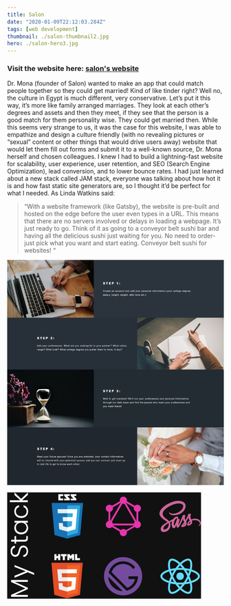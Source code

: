 ```yaml
---
title: Salon
date: "2020-01-09T22:12:03.284Z"
tags: [web development]
thumbnail: ./salon-thumbnail2.jpg
hero: ./salon-hero3.jpg
---
```


### Visit the website here: [salon's website](https://salon-sassy.netlify.com/)

Dr. Mona (founder of Salon) wanted to make an app that could match people together so they could get married! Kind of like tinder right? Well no, the culture in Egypt is much different, very conservative. Let’s put it this way, it’s more like family arranged marriages. They look at each other’s degrees and assets and then they meet, if they see that the person is a good match for them personality wise. They could get married then. While this seems very strange to us, it was the case for this website, I was able to empathize and design a culture friendly (with no revealing pictures or “sexual” content or other things that would drive users away) website that would let them fill out forms and submit it to a well-known source, Dr. Mona herself and chosen colleagues.
I knew I had to build a lightning-fast website for scalability, user experience, user retention, and SEO (Search Engine Optimization), lead conversion, and to lower bounce rates. I had just learned about a new stack called JAM stack, everyone was talking about how hot it is and how fast static site generators are, so I thought it’d be perfect for what I needed. As Linda Watkins said:

> “With a website framework (like Gatsby), the website is pre-built and hosted on the edge before the user even types in a URL. This means that there are no servers involved or delays in loading a webpage. It’s just ready to go. Think of it as going to a conveyor belt sushi bar and having all the delicious sushi just waiting for you. No need to order- just pick what you want and start eating. Conveyor belt sushi for websites! “

<div class="kg-card kg-image-card kg-width-full">

![salon steps](./salon-steps3.jpg)

<div>

<div class="kg-card kg-image-card kg-width-full">

![salon dev tools](./salon-dev-tools1.jpg)

<div>
